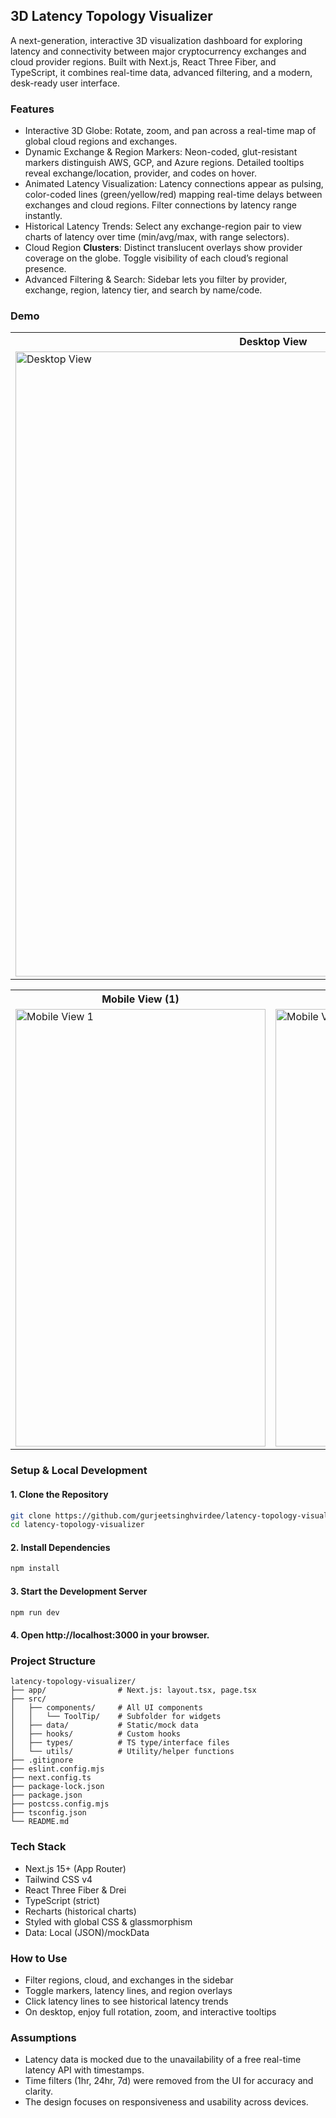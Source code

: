 ## 3D Latency Topology Visualizer
A next-generation, interactive 3D visualization dashboard for exploring latency and connectivity between major cryptocurrency exchanges and cloud provider regions. Built with Next.js, React Three Fiber, and TypeScript, it combines real-time data, advanced filtering, and a modern, desk-ready user interface.

### Features
- Interactive 3D Globe:
  Rotate, zoom, and pan across a real-time map of global cloud regions and exchanges.
- Dynamic Exchange & Region Markers:
  Neon-coded, glut-resistant markers distinguish AWS, GCP, and Azure regions.
  Detailed tooltips reveal exchange/location, provider, and codes on hover.
- Animated Latency Visualization:
  Latency connections appear as pulsing, color-coded lines (green/yellow/red) mapping real-time delays between exchanges and cloud regions.
  Filter connections by latency range instantly.
- Historical Latency Trends:
 Select any exchange-region pair to view charts of latency over time (min/avg/max, with range selectors).
- Cloud Region __Clusters__:
  Distinct translucent overlays show provider coverage on the globe. Toggle visibility of each cloud’s regional presence.
- Advanced Filtering & Search:
  Sidebar lets you filter by provider, exchange, region, latency tier, and search by name/code.

### Demo

<table>
  <tr>
    <th>Desktop View</th>
  </tr>
  <tr>
    <td>
      <img src="https://github.com/user-attachments/assets/5e936599-2a5f-41a3-8c5b-12141784b610" width=825 height="1000" alt="Desktop View" width="400" />
    </td>
  </tr>
</table>

<table>
  <tr>
    <th>Mobile View (1)</th>
    <th>Mobile View (2)</th>
  </tr>
  <tr>
    <td>
      <img src="https://github.com/user-attachments/assets/0f6643f7-5af5-411b-af9b-e61c1af547a8" width=400 height="700" alt="Mobile View 1" width="200" />
    </td>
    <td>
      <img src="https://github.com/user-attachments/assets/93b60e81-ffb8-477e-873a-8e2ec284f8d6" width=400 height="700" alt="Mobile View 2" width="200" />
    </td>
  </tr>
</table>

### Setup & Local Development

#### 1. Clone the Repository
```bash
git clone https://github.com/gurjeetsinghvirdee/latency-topology-visualizer
cd latency-topology-visualizer
```

#### 2. Install Dependencies
```bash
npm install
```

#### 3. Start the Development Server
```bash
npm run dev
```
#### 4. Open **http://localhost:3000** in your browser.

### Project Structure
```
latency-topology-visualizer/
├── app/                # Next.js: layout.tsx, page.tsx             
├── src/
│   ├── components/     # All UI components
│   │   └── ToolTip/    # Subfolder for widgets
│   ├── data/           # Static/mock data
│   ├── hooks/          # Custom hooks
│   ├── types/          # TS type/interface files
│   └── utils/          # Utility/helper functions
├── .gitignore
├── eslint.config.mjs
├── next.config.ts
├── package-lock.json
├── package.json
├── postcss.config.mjs
├── tsconfig.json
└── README.md
```

### Tech Stack
- Next.js 15+ (App Router)
- Tailwind CSS v4
- React Three Fiber & Drei
- TypeScript (strict)
- Recharts (historical charts)
- Styled with global CSS & glassmorphism
- Data: Local (JSON)/mockData

### How to Use
- Filter regions, cloud, and exchanges in the sidebar
- Toggle markers, latency lines, and region overlays
- Click latency lines to see historical latency trends
- On desktop, enjoy full rotation, zoom, and interactive tooltips

### Assumptions
- Latency data is mocked due to the unavailability of a free real-time latency API with timestamps.
- Time filters (1hr, 24hr, 7d) were removed from the UI for accuracy and clarity.
- The design focuses on responsiveness and usability across devices.
